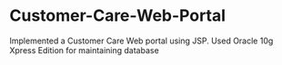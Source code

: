 # Customer-Care-Web-Portal
Implemented a Customer Care Web portal using JSP. Used Oracle 10g Xpress Edition for maintaining database
